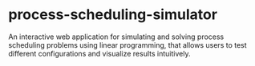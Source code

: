 # process-scheduling-simulator
An interactive web application for simulating and solving process scheduling problems using linear programming, that allows users to test different configurations and visualize results intuitively.
